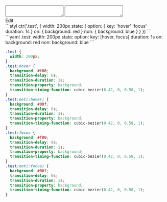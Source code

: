 <div data-size="670" class="code-cont" data-example="multiple-key">
    <div class="code">
        <div class="code-wrap">
            <textarea id="stylus"></textarea>
            <textarea id="css"></textarea>
            <div class="edit-code">
                <span>Edit</span>
            </div>
        </div>
    </div>
</div>

<div data-size="670" data-examples="stylus"></div>
```styl
ctr('.test', {
  width: 200px
  state: {
    option: {
      key: 'hover' 'focus'
      duration: 1s
    }
    on: {
      background: red
    }
    non: {
      background: blue
    }
  }
})
```

<div data-size="670" data-examples="yaml"></div>
```yaml
.test:
  width: 200px
  state:
    option:
      key: [hover, focus]
      duration: 1s
    on:
      background: red
    non:
      background: blue
```

```css
.test {
  width: 200px;
}
.test:hover {
  background: #f00;
  transition-delay: 0s;
  transition-duration: 1s;
  transition-property: background;
  transition-timing-function: cubic-bezier(0.42, 0, 0.58, 1);
}
.test:not(:hover) {
  background: #00f;
  transition-delay: 0s;
  transition-duration: 1s;
  transition-property: background;
  transition-timing-function: cubic-bezier(0.42, 0, 0.58, 1);
}
.test:focus {
  background: #f00;
  transition-delay: 0s;
  transition-duration: 1s;
  transition-property: background;
  transition-timing-function: cubic-bezier(0.42, 0, 0.58, 1);
}
.test:not(:focus) {
  background: #00f;
  transition-delay: 0s;
  transition-duration: 1s;
  transition-property: background;
  transition-timing-function: cubic-bezier(0.42, 0, 0.58, 1);
}
```
<div class="cf"></div>
